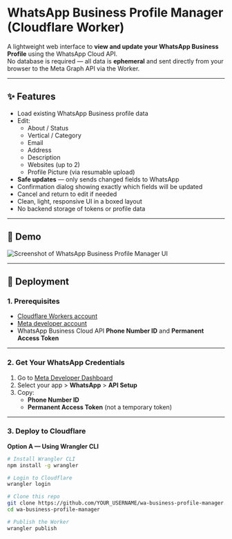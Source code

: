 # WhatsApp Business Profile Manager (Cloudflare Worker)

A lightweight web interface to **view and update your WhatsApp Business Profile** using the WhatsApp Cloud API.  
No database is required — all data is **ephemeral** and sent directly from your browser to the Meta Graph API via the Worker.

---

## ✨ Features

- Load existing WhatsApp Business profile data
- Edit:
  - About / Status
  - Vertical / Category
  - Email
  - Address
  - Description
  - Websites (up to 2)
  - Profile Picture (via resumable upload)
- **Safe updates** — only sends changed fields to WhatsApp
- Confirmation dialog showing exactly which fields will be updated
- Cancel and return to edit if needed
- Clean, light, responsive UI in a boxed layout
- No backend storage of tokens or profile data

---

## 📸 Demo

![Screenshot of WhatsApp Business Profile Manager UI](docs/screenshot-ui.png)

---

## 🚀 Deployment

### 1. Prerequisites

- [Cloudflare Workers account](https://dash.cloudflare.com/)
- [Meta developer account](https://developers.facebook.com/)
- WhatsApp Business Cloud API **Phone Number ID** and **Permanent Access Token**

---

### 2. Get Your WhatsApp Credentials

1. Go to [Meta Developer Dashboard](https://developers.facebook.com/apps/)
2. Select your app > **WhatsApp** > **API Setup**
3. Copy:
   - **Phone Number ID**
   - **Permanent Access Token** (not a temporary token)

---

### 3. Deploy to Cloudflare

**Option A — Using Wrangler CLI**
```bash
# Install Wrangler CLI
npm install -g wrangler

# Login to Cloudflare
wrangler login

# Clone this repo
git clone https://github.com/YOUR_USERNAME/wa-business-profile-manager.git
cd wa-business-profile-manager

# Publish the Worker
wrangler publish
